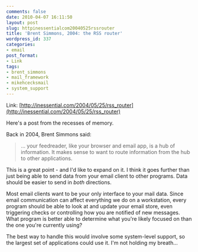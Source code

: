 ```yaml
---
comments: false
date: 2010-04-07 16:11:50
layout: post
slug: httpinessentialcom20040525rssrouter
title: 'Brent Simmons, 2004: the RSS router'
wordpress_id: 337
categories:
- email
post_format:
- Link
tags:
- brent_simmons
- mail_framework
- mikehcecksmail
- system_support
---
```


Link: [http://inessential.com/2004/05/25/rss_router](http://inessential.com/2004/05/25/rss_router)

Here's a post from the recesses of memory.

Back in 2004, Brent Simmons said:



> … your feedreader, like your browser and email app, is a hub of information. It makes sense to want to route information from the hub to other applications.



This is a great point - and I'd like to expand on it. I think it goes further than just being able to send data from your email client to other programs. Data should be easier to send in *both* directions.

Most email clients want to be your only interface to your mail data. Since email communication can affect everything we do on a workstation, every program should be able to look at and update your email store, even triggering checks or controlling how you are notified of new messages. What program is better able to determine what you're likely focused on than the one you're currently using?

The best way to handle this would involve some system-level support, so the largest set of applications could use it. I'm not holding my breath…

